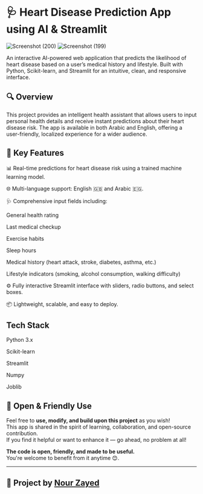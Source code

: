 # 🩺 Heart Disease Prediction App using AI & Streamlit

![Screenshot (200)](https://github.com/user-attachments/assets/1ff95a47-f60d-462e-9bd2-be3f3eed13a0)
![Screenshot (199)](https://github.com/user-attachments/assets/19af1614-441f-4aee-b26f-a743e4c8f1e3)

An interactive AI-powered web application that predicts the likelihood of heart disease based on a user’s medical history and lifestyle.
Built with Python, Scikit-learn, and Streamlit for an intuitive, clean, and responsive interface.

## 🔍 Overview
This project provides an intelligent health assistant that allows users to input personal health details and receive instant predictions about their heart disease risk.
The app is available in both Arabic and English, offering a user-friendly, localized experience for a wider audience.

## 🚀 Key Features
📊 Real-time predictions for heart disease risk using a trained machine learning model.

🌐 Multi-language support: English 🇬🇧 and Arabic 🇪🇬.

🩺 Comprehensive input fields including:

General health rating

Last medical checkup

Exercise habits

Sleep hours

Medical history (heart attack, stroke, diabetes, asthma, etc.)

Lifestyle indicators (smoking, alcohol consumption, walking difficulty)

⚙️ Fully interactive Streamlit interface with sliders, radio buttons, and select boxes.

📦 Lightweight, scalable, and easy to deploy.

## Tech Stack
Python 3.x

Scikit-learn

Streamlit

Numpy

Joblib


## 📢 Open & Friendly Use

Feel free to **use, modify, and build upon this project** as you wish!  
This app is shared in the spirit of learning, collaboration, and open-source contribution.  
If you find it helpful or want to enhance it — go ahead, no problem at all!  

**The code is open, friendly, and made to be useful.**  
You're welcome to benefit from it anytime 😊.

---

## 🌟 Project by [Nour Zayed](https://github.com/Nour-Zayed)

